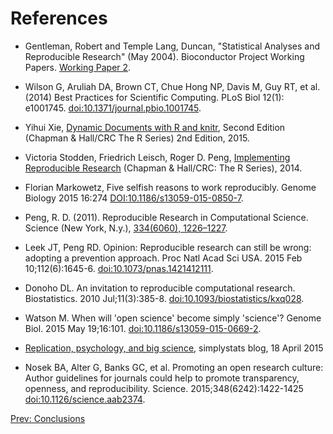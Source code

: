 # References

- Gentleman, Robert and Temple Lang, Duncan, "Statistical Analyses and
  Reproducible Research" (May 2004). Bioconductor Project Working
  Papers. [Working Paper 2](http://biostats.bepress.com/bioconductor/paper2).

- Wilson G, Aruliah DA, Brown CT, Chue Hong NP, Davis M, Guy RT, et
  al. (2014) Best Practices for Scientific Computing. PLoS Biol 12(1):
  e1001745. [doi:10.1371/journal.pbio.1001745](http://journals.plos.org/plosbiology/article?id=10.1371/journal.pbio.1001745).

- Yihui Xie,
  [Dynamic Documents with R and knitr](https://github.com/yihui/knitr-book),
  Second Edition (Chapman & Hall/CRC The R Series) 2nd Edition, 2015.

- Victoria Stodden, Friedrich Leisch, Roger D. Peng,
  [Implementing Reproducible Research](https://osf.io/s9tya/) (Chapman
  & Hall/CRC: The R Series), 2014.

- Florian Markowetz, Five selfish reasons to work reproducibly. Genome
  Biology 2015 16:274
  [DOI:10.1186/s13059-015-0850-7](http://genomebiology.biomedcentral.com/articles/10.1186/s13059-015-0850-7).

- Peng, R. D. (2011). Reproducible Research in Computational
  Science. Science (New York, N.y.),
  [334(6060), 1226–1227](http://www.ncbi.nlm.nih.gov/pmc/articles/PMC3383002/).

- Leek JT, Peng RD. Opinion: Reproducible research can still be wrong:
  adopting a prevention approach. Proc Natl Acad Sci USA. 2015 Feb
  10;112(6):1645-6. [doi:10.1073/pnas.1421412111](http://www.pnas.org/content/112/6/1645).

- Donoho DL. An invitation to reproducible computational
  research. Biostatistics. 2010
  Jul;11(3):385-8. [doi:10.1093/biostatistics/kxq028](http://biostatistics.oxfordjournals.org/content/11/3/385.long).

- Watson M. When will 'open science' become simply 'science'? Genome
  Biol. 2015 May
  19;16:101. [doi:10.1186/s13059-015-0669-2](http://genomebiology.biomedcentral.com/articles/10.1186/s13059-015-0669-2).

- [Replication, psychology, and big science](http://simplystatistics.org/2012/04/18/replication-psychology-and-big-science/),
  simplystats blog, 18 April 2015

- Nosek BA, Alter G, Banks GC, et al. Promoting an open research
  culture: Author guidelines for journals could help to promote
  transparency, openness, and
  reproducibility. Science. 2015;348(6242):1422-1425
  [doi:10.1126/science.aab2374](http://www.ncbi.nlm.nih.gov/pmc/articles/PMC4550299/).



[Prev: Conclusions](./04-ccl.md)
